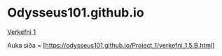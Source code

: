 # Odysseus101.github.io
[Verkefni 1](https://odysseus101.github.io/Project_1/project_1.html) 


Auka siða = [https://odysseus101.github.io/Project_1/verkefni_1.5.B.html]
